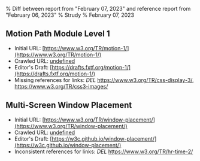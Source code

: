 % Diff between report from "February 07, 2023" and reference report from "February 06, 2023"
% Strudy
% February 07, 2023

## Motion Path Module Level 1

- Initial URL: [https://www.w3.org/TR/motion-1/](https://www.w3.org/TR/motion-1/)
- Crawled URL: [undefined](undefined)
- Editor's Draft: [https://drafts.fxtf.org/motion-1/](https://drafts.fxtf.org/motion-1/)
- Missing references for links: *DEL* https://www.w3.org/TR/css-display-3/, https://www.w3.org/TR/css3-images/


## Multi-Screen Window Placement

- Initial URL: [https://www.w3.org/TR/window-placement/](https://www.w3.org/TR/window-placement/)
- Crawled URL: [undefined](undefined)
- Editor's Draft: [https://w3c.github.io/window-placement/](https://w3c.github.io/window-placement/)
- Inconsistent references for links: *DEL* https://www.w3.org/TR/hr-time-2/



